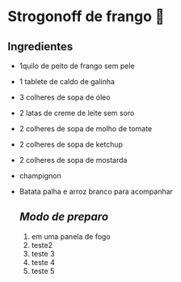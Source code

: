 # Strogonoff de frango :chicken:



## Ingredientes



- 1quilo de peito de frango sem pele

- 1 tablete de caldo de galinha

- 3 colheres de sopa de óleo

- 2 latas de creme de leite sem soro

- 2 colheres de sopa de molho de tomate 

- 2 colheres de sopa de ketchup

- 2 colheres de sopa de mostarda 

- champignon

- Batata palha e arroz branco para acompanhar

  

  ## *Modo de preparo* 

  1. em uma panela de fogo
  2. teste2
  3. teste 3
  4. teste 4
  5. teste 5

  

  














